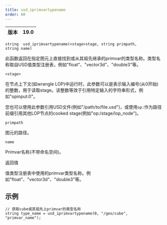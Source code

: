 ```yaml
---
title: usd_iprimvartypename
order: 60
---
```

| 版本 | 19.0 |
| --- | --- |

`string  usd_iprimvartypename(<stage>stage, string primpath, string name)`

此函数返回在指定图元上直接找到或从其祖先继承的primvar的类型名称。类型名称取自USD值类型注册表，例如"float"、"vector3d"、"double3"等。

`<stage>`

在节点上下文(如wrangle LOP)中运行时，此参数可以是表示输入编号(从0开始)的整数，用于读取stage。该整数等效于引用特定输入的字符串形式，例如"opinput:0"。

您也可以使用此参数引用USD文件(例如"/path/to/file.usd")，或使用`op:`作为路径前缀引用其他LOP节点的cooked stage(例如"op:/stage/lop_node")。

`primpath`

图元的路径。

`name`

Primvar名称(不带命名空间)。

返回值

值类型注册表中使用的primvar类型名称。例如"float"、"vector3d"、"double3"等。

## 示例

```vex
// 获取cube或其祖先上primvar的类型名称
string type_name = usd_iprimvartypename(0, "/geo/cube", "primvar_name");

```
